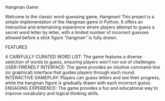 Hangman Game



Welcome to the classic word-guessing game, Hangman! 
This project is a simple implementation of the Hangman game in Python. 
It offers an interactive and entertaining experience where players attempt to guess a secret word letter by letter, 
with a limited number of incorrect guesses allowed before a stick figure "hangman" is fully drawn.


FEATURES

A CAREFULLY CURATED WORD LIST: The game features a diverse selection of words to guess, ensuring players won't run out of challenges.
USER-FRIENDLY INTERFACE: The game provides an intuitive command-line (or graphical) interface that guides players through each round.
INTERACTIVE GAMEPLAY: Players can guess letters and see their progress, while the hangman figure is gradually drawn with each incorrect guess.
ENGAGING EXPERIENCE: The game provides a fun and educational way to improve vocabulary and logical thinking skills.
